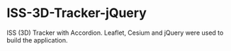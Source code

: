 # ISS-3D-Tracker-jQuery
ISS (3D) Tracker with Accordion.
Leaflet, Cesium and jQuery were used to build the application.
